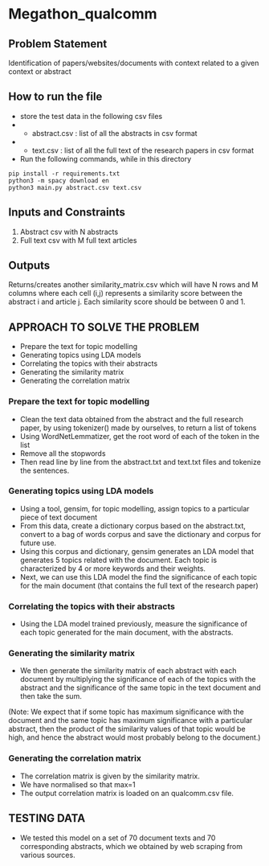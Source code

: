 
# Megathon_qualcomm

## Problem Statement

Identification of papers/websites/documents with context related to a given context or abstract

## How to run the file

- store the test data in the following csv files
- - abstract.csv : list of all the abstracts in csv format
- - text.csv     : list of all the full text of the research papers in csv format
- Run the following commands, while in this directory

```
pip install -r requirements.txt
python3 -m spacy download en
python3 main.py abstract.csv text.csv 
```

## Inputs and Constraints

1) Abstract csv with N abstracts
2) Full text csv with M full text articles

## Outputs

Returns/creates another similarity_matrix.csv which will have N rows and M columns where each cell (i,j) represents a similarity score between the abstract i and article j.  Each similarity score should be between 0 and 1.

## APPROACH TO SOLVE THE PROBLEM

- Prepare the text for topic modelling
- Generating topics using LDA models
- Correlating the topics with their abstracts
- Generating the similarity matrix
- Generating the correlation matrix

### Prepare the text for topic modelling

- Clean the text data obtained from the abstract and the full research paper, by using tokenizer() made by ourselves, to return a list of tokens 
- Using WordNetLemmatizer, get the root word of each of the token in the list
- Remove all the stopwords
- Then read line by line from the abstract.txt and text.txt files and tokenize the sentences.

### Generating topics using LDA models

- Using a tool, gensim, for topic modelling, assign topics to a particular piece of text document
- From this data, create a dictionary corpus based on the abstract.txt, convert to a bag of words corpus and save the dictionary and corpus for future use.
- Using this corpus and dictionary, gensim generates an LDA model that generates 5 topics related with the document. Each topic is characterized by 4 or more keywords and their weights.
- Next, we can use this LDA model the find the significance of each topic for the main document (that contains the full text of the research paper)

### Correlating the topics with their abstracts

- Using the LDA model trained previously, measure the significance of each topic generated for the main document, with the abstracts.

### Generating the similarity matrix

- We then generate the similarity matrix of each abstract with each document by multiplying the significance of each of the topics with the abstract and the significance of the same topic in the text document and then take the sum. 

(Note: We expect that if some topic has maximum significance with the document and the same topic has maximum significance with a particular abstract, then the product of the similarity values of that topic would be high, and hence the abstract would most probably belong to the document.)

### Generating the correlation matrix

- The correlation matrix is given by the similarity matrix.
- We have normalised so that max=1
- The output correlation matrix is loaded on an qualcomm.csv file.

## TESTING DATA
- We tested this model on a set of 70 document texts and 70 corresponding abstracts, which we obtained by web scraping from various sources.

